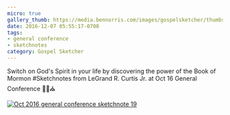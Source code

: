 ```yaml
---
micro: true
gallery_thumb: https://media.bennorris.com/images/gospelsketcher/thumbs/oct-16-3-curtis.jpg
date: 2016-12-07 05:55:17-0700
tags:
- general conference
- sketchnotes
category: Gospel Sketcher
---
```


Switch on God's Spirit in your life by discovering the power of the Book of Mormon
#Sketchnotes from LeGrand R. Curtis Jr. at Oct 16 General Conference ✍🏼⛪️

[![Oct 2016 general conference sketchnote 19](https://media.bennorris.com/images/gospelsketcher/general-conference/oct-2016/oct-16-3-curtis.jpg)](https://media.bennorris.com/images/gospelsketcher/general-conference/oct-2016/oct-16-3-curtis.jpg)